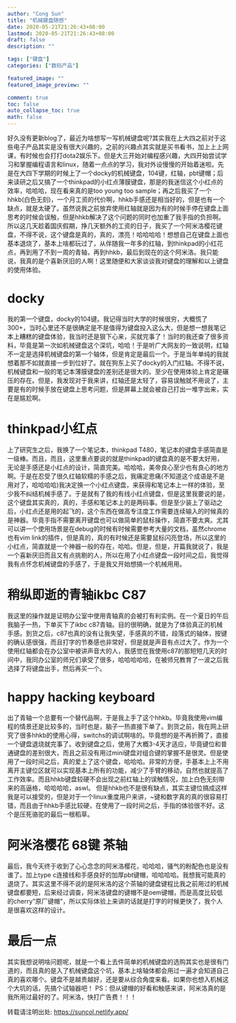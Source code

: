 ```yaml
---
author: "Cong Sun"
title: "机械键盘随想"
date: 2020-05-21T21:26:43+08:00
lastmod: 2020-05-21T21:26:43+08:00
draft: false
description: ""

tags: ["键盘"]
categories: ["数码产品"]

featured_image: ""
featured_image_preview: ""

comment: true
toc: false
auto_collapse_toc: true
math: false
---
```


好久没有更新blog了，最近为啥想写一写机械键盘呢?其实我在上大四之前对于这些电子产品其实是没有很大兴趣的，之前的兴趣点其实就是买书看书，加上上上网课，有时候也会打打dota2娱乐下。但是大三开始对编程感兴趣，大四开始尝试学习和掌握编程语言和linux，随着一点点的学习，我对外设慢慢的开始着迷啦。先是在大四下学期的时候上了一个docky的机械键盘，104键，红轴，pbt键帽；后来读研之后又搞了一个thinkpad的小红点薄膜键盘，那是的我迷信这个小红点的效率，哈哈哈，现在看来真的是too young too sample；再之后我买了一个hhkb(白色无刻)，一个月工资的代价啊，hhkb手感还是相当好的，但是也有一个缺点，就是太硬了。虽然说我之前放弃使用红轴就是因为有的时候手停在键盘上面思考的时候会误触，但是hhkb解决了这个问题的同时也加重了我手指的负担啊。所以这几天趁着国庆假期，挣几天额外的工资的日子，我买了一个阿米洛樱花键盘，不得不说，这个键盘是真的，真的，漂亮！哈哈哈哈！想想自己在键盘上面也基本退烧了，基本上啥都玩过了，从伴随我一年多的红轴，到thinkpad的小红花点，再到用了不到一周的青轴，再到hhkb，最后到现在的这个阿米洛。我只能说，我真的是个喜新厌旧的人啊！这里随便和大家谈谈我对键盘的理解和以上键盘的使用体验。

<!--more-->

# docky
我的第一个键盘，docky的104键。我记得当时大学的时候很穷，大概慌了300+，当时心里还不是很确定是不是值得为键盘投入这么大，但是想一想我笔记本上糟糕的键盘体验，我当时还是狠下心来，买就完事了！当时的我还查了很多资料，毕竟是第一次如机械键盘这个深坑，哈哈！于是听广大网友的一致说明，红轴不一定是选择机械键盘的第一个轴体，但是肯定是最后一个。于是当年单纯的我就想着那不如就直接一步到位好了。就在狗东上买了docky的入门红轴。不得不说，机械键盘和一般的笔记本薄膜键盘的差别还是很大的。至少在使用体验上肯定是碾压的存在。但是，我发现对于我来讲，红轴还是太轻了，容易误触就不用说了，主要是有的时候手放在键盘上思考问题，但是屏幕上就会被自己打出一堆字出来，实在是尴尬啊。

# thinkpad小红点
上了研究生之后，我换了一个笔记本，thinkpad T480，笔记本的键盘手感简直是一级棒。而且，而且，这里重点要说的就是thinkpad的键盘真的是不要太好用，无论是手感还是小红点的设计，简直完美。哈哈哈，美帝良心至少也有良心的地方啊。于是在忍受了很久红轴软糯的手感之后，我痛定思痛(不知道这个成语是不是用对了，哈哈哈哈)我决定换一个小红点键盘，来获得和笔记本上一样的体验，至少我不纠结机械手感了。于是就有了我的有线小红点键盘，但是这里我要说的是，这个键盘其实真的，真的，手感和笔记本上的是两码事。但是至少装上了驱动之后，小红点还是用的起飞的，这个东西在做高专注度工作需要连续输入的时候真的是神器。毕竟手指不需要离开键盘也可以做简单的鼠标操作，简直不要太爽。尤其可以讲一个使用场景是在debug的时候有时候需要参考大量的文档，虽然chrome也有vim link的插件，但是真的，真的有时候还是需要鼠标闪亮登场，所以这里的小红点，简直就是一个神器一般的存在，哈哈。但是，但是，开篇我就说了，我是一个喜新厌旧而且又有点挑剔的人，所以在用了小红点键盘一段时间之后，我觉得我有点怀念机械键盘的手感了，于是我又开始想搞一个机械用用。

# 稍纵即逝的青轴ikbc C87
我这里的操作就是证明办公室中使用青轴真的会被打有利实例。在一个夏日的午后我脑子一热，下单买下了ikbc c87青轴。目的很明确，就是为了体验真正的机械手感。到货之后，c87也真的没有让我失望，手感真的不错，段落式的轴体，按键的确认感很强，而且打字的节奏感也非常好，但是就是声音有点过大了。作为一个使用红轴都会在办公室中被讲声音大的人，我感觉在我使用c87的那短短几天的时间中，我同办公室的师兄们承受了很多，哈哈哈哈哈，在被师兄教育了一波之后我选择了将键盘出手，然后再买一个。

# happy hacking keyboard
出了青轴一个总要有一个替代品啊，于是我上手了这个hhkb。毕竟我使用vim编程的情景还是比较多的，当时也是，脑子一热直接下单了。到货之前，我在网上研究了很多hhkb的使用心得，switchs的调试啊啥的。毕竟想的是不再折腾了，直接一个键盘退烧就完事了。收到键盘之后，使用了大概3-4天才适应，毕竟键位和普通键盘的差别很大，而且之前没有用过mini键盘对组合键的掌握不是很灵。但是使用了一段时间之后，真的爱上了这个键盘，哈哈哈。非常的方便，手基本上上不用离开主键位区就可以实现基本上所有的功能，减少了手臂的移动，自然也就提高了工作效率。而且hhkb键盘较硬不会出现之前红轴上的误触情况，加上白色无刻带来的高逼格，哈哈哈哈，aswl。
但是hhkb也不是很有缺点，其实主键位搞成这样我是可以接受的，但是对于一个linux重度用户来讲，~键和数字真的真的很容易打错，而且由于hhkb手感比较硬，在使用了一段时间之后，手指的体验很不好。这个是压死骆驼的最后一根稻草。

# 阿米洛樱花 68键 茶轴
最后，我今天终于收到了心心念念的阿米洛樱花，哈哈哈，骚气的粉配色也是没有谁了。加上type c连接线和手感良好的加厚pbt键帽，哈哈哈哈。我想我可能真的退烧了。其实这里不得不说的是阿米洛的这个茶轴的键盘键程比我之前用过的机械键盘都要短，后来经过调查，阿米洛键盘的键帽不是oem键帽，而是高度比较低的cherry"原厂键帽"，所以实际体验上来讲的话就是打字的时候更快了，我个人是很喜欢这样的设计。

# 最后一点
其实我想说明啥问题呢，就是一个看上去件简单的机械键盘的选购其实也是很有门道的，而且真的是入了机械键盘这个坑，基本上啥轴体都会用过一遍才会知道自己真的喜欢哪个。键盘不是越贵越好，还是要从综合角度来看。如果你也想入机械这个大坑的话，先搞个试轴器吧！
PS：但从键帽的好看和触感来讲，阿米洛真的是我所用过最好的了。阿米洛，快打广告费！！！

<!--more-->
转载请注明出处: https://suncol.netlify.app/